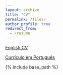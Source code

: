```yaml
---
layout: archive
title: "CV"
permalink: /files/
author_profile: true
redirect_from:
  - /resume
---
```


[English CV](cv_morais_en.pdf)  

[Currículo em Português](cv_morais_pt.pdf)

{% include base_path %}
